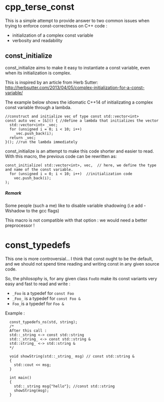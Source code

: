 # cpp_terse_const 
This is a simple attempt to provide answer to two common issues when trying to enforce const-correctness on C++ code :
- initialization of a complex const variable
- verbosity and readability


## const_initialize 
const_initialize aims to make it easy to instantiate a const variable, even when its initialization is complex.

This is inspired by an article from Herb Sutter: 
http://herbsutter.com/2013/04/05/complex-initialization-for-a-const-variable/

The example below shows the idiomatic C++14 of initializating a complex const variable through a lambda. 

```
//construct and initialize vec of type const std::vector<int>
const auto vec = [&]() { //define a lambda that initializes the vector
  std::vector<int> _vec;
  for (unsigned i = 0; i < 10; i++)  
    _vec.push_back(i);  
  return _vec;
}(); //run the lambda immediately
```


const_initialize is an attempt to make this code shorter and easier to read. 
With this macro, the previous code can be rewritten as:
```
const_initialize( std::vector<int>, vec,  // here, we define the type and name of the const variable.
  for (unsigned i = 0; i < 10; i++)  //initialization code
    vec.push_back(i);
);  
```

##### Remark
Some people (such a me) like to disable variable shadowing (i.e add -Wshadow to the gcc flags)

This macro is not compatible with that option : we would need a better preprocessor !


# const_typedefs

This one is more controversial...
I think that const ought to be the default, and we should not spend time reading and writing const in any given source code.

So, the philosophy is, for any given class `Foo`to make its const variants very easy and fast to read and write :
  * `_Foo` is a typedef for `const Foo`
  * `_Foo_` is a typedef for `const Foo &`
  * `Foo_`is a typedef for `Foo &`

Example : 
```
  const_typedefs_ns(std, string);
  /*
  After this call :
  std::_string <-> const std::string
  std::_string_ <-> const std::string &
  std::string_ <-> std::string &
  */
   
  void showString(std::_string_ msg) // const std::string &
  {
    std::cout << msg;
  }

  int main()
  {
    std::_string msg{"hello"}; //const std::string
    showString(msg);
  }
```




